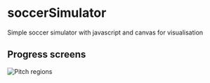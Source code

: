 soccerSimulator
===============

Simple soccer simulator with javascript and canvas for visualisation

## Progress screens

![Pitch regions](https://dl.dropboxusercontent.com/u/6306766/soccerSimulator/1.png)
